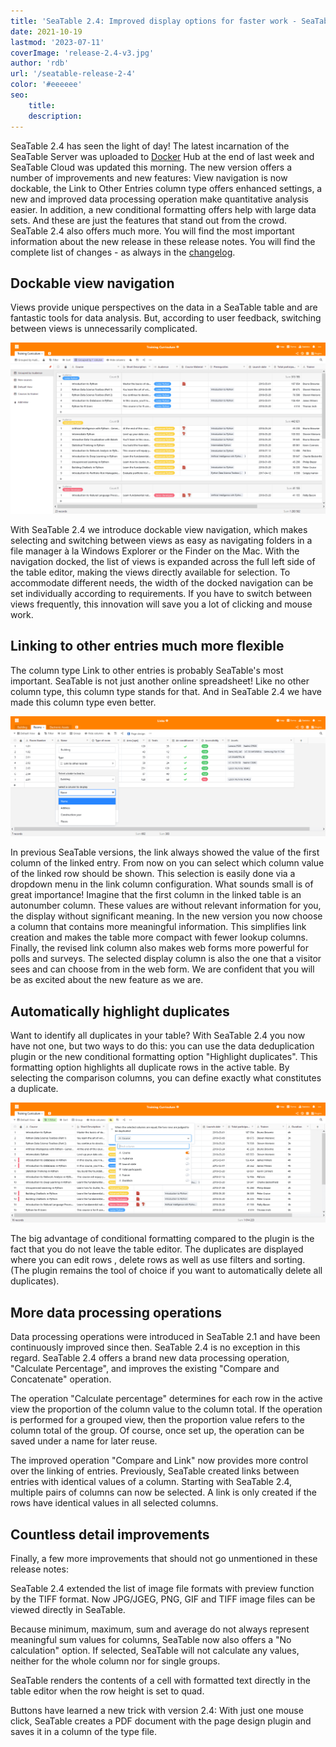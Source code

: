 ```yaml
---
title: 'SeaTable 2.4: Improved display options for faster work - SeaTable'
date: 2021-10-19
lastmod: '2023-07-11'
coverImage: 'release-2.4-v3.jpg'
author: 'rdb'
url: '/seatable-release-2-4'
color: '#eeeeee'
seo:
    title:
    description:
---
```


SeaTable 2.4 has seen the light of day! The latest incarnation of the SeaTable Server was uploaded to [Docker](https://hub.docker.com/u/seatable) Hub at the end of last week and SeaTable Cloud was updated this morning. The new version offers a number of improvements and new features: View navigation is now dockable, the Link to Other Entries column type offers enhanced settings, a new and improved data processing operation make quantitative analysis easier. In addition, a new conditional formatting offers help with large data sets. And these are just the features that stand out from the crowd. SeaTable 2.4 also offers much more. You will find the most important information about the new release in these release notes. You will find the complete list of changes - as always in the [changelog](https://seatable.io/en/docs/changelog/version-2-4/).

## Dockable view navigation

Views provide unique perspectives on the data in a SeaTable table and are fantastic tools for data analysis. But, according to user feedback, switching between views is unnecessarily complicated.

![Pinnable view navigation](Pinnable_View_Navigation_1448x787.png)

With SeaTable 2.4 we introduce dockable view navigation, which makes selecting and switching between views as easy as navigating folders in a file manager à la Windows Explorer or the Finder on the Mac. With the navigation docked, the list of views is expanded across the full left side of the table editor, making the views directly available for selection. To accommodate different needs, the width of the docked navigation can be set individually according to requirements. If you have to switch between views frequently, this innovation will save you a lot of clicking and mouse work.

## Linking to other entries much more flexible

The column type Link to other entries is probably SeaTable's most important. SeaTable is not just another online spreadsheet! Like no other column type, this column type stands for that. And in SeaTable 2.4 we have made this column type even better.

![More display options for link column](More_Flexible_Link_Column_raw_1448x554.png)

In previous SeaTable versions, the link always showed the value of the first column of the linked entry. From now on you can select which column value of the linked row should be shown. This selection is easily done via a dropdown menu in the link column configuration. What sounds small is of great importance! Imagine that the first column in the linked table is an autonumber column. These values are without relevant information for you, the display without significant meaning. In the new version you now choose a column that contains more meaningful information. This simplifies link creation and makes the table more compact with fewer lookup columns. Finally, the revised link column also makes web forms more powerful for polls and surveys. The selected display column is also the one that a visitor sees and can choose from in the web form. We are confident that you will be as excited about the new feature as we are.

## Automatically highlight duplicates

Want to identify all duplicates in your table? With SeaTable 2.4 you now have not one, but two ways to do this: you can use the data deduplication plugin or the new conditional formatting option "Highlight duplicates". This formatting option highlights all duplicate rows in the active table. By selecting the comparison columns, you can define exactly what constitutes a duplicate.

![New conditional formatting option "Highlight duplicates](Highlight_duplicates_1448x554.png)

The big advantage of conditional formatting compared to the plugin is the fact that you do not leave the table editor. The duplicates are displayed where you can edit rows , delete rows as well as use filters and sorting. (The plugin remains the tool of choice if you want to automatically delete all duplicates).

## More data processing operations

Data processing operations were introduced in SeaTable 2.1 and have been continuously improved since then. SeaTable 2.4 is no exception in this regard. SeaTable 2.4 offers a brand new data processing operation, "Calculate Percentage", and improves the existing "Compare and Concatenate" operation.

The operation "Calculate percentage" determines for each row in the active view the proportion of the column value to the column total. If the operation is performed for a grouped view, then the proportion value refers to the column total of the group. Of course, once set up, the operation can be saved under a name for later reuse.

The improved operation "Compare and Link" now provides more control over the linking of entries. Previously, SeaTable created links between entries with identical values of a column. Starting with SeaTable 2.4, multiple pairs of columns can now be selected. A link is only created if the rows have identical values in all selected columns.

## Countless detail improvements

Finally, a few more improvements that should not go unmentioned in these release notes:

SeaTable 2.4 extended the list of image file formats with preview function by the TIFF format. Now JPG/JGEG, PNG, GIF and TIFF image files can be viewed directly in SeaTable.

Because minimum, maximum, sum and average do not always represent meaningful sum values for columns, SeaTable now also offers a "No calculation" option. If selected, SeaTable will not calculate any values, neither for the whole column nor for single groups.

SeaTable renders the contents of a cell with formatted text directly in the table editor when the row height is set to quad.

Buttons have learned a new trick with version 2.4: With just one mouse click, SeaTable creates a PDF document with the page design plugin and saves it in a column of the type file.
